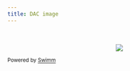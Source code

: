 ```yaml
---
title: DAC image
---
```

&nbsp;

<p align="center"><img src="/.swm/images/Screenshot%202024-09-17%20at%2012.12.11%E2%80%AFPM-2024-9-16-18-39-17-685.png"></p>

<SwmMeta version="3.0.0" repo-id="Z2l0aHViJTNBJTNBY292aWRwYXNzJTNBJTNBc2h1anV1dQ==" repo-name="covidpass"><sup>Powered by [Swimm](https://app.swimm.io/)</sup></SwmMeta>
